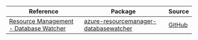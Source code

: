 | Reference | Package | Source |
|---|---|---|
|[Resource Management - Database Watcher](resourcemanager-databasewatcher-readme.md)|[azure-resourcemanager-databasewatcher](https://repo1.maven.org/maven2/com/azure/resourcemanager/azure-resourcemanager-databasewatcher)|[GitHub](https://github.com/Azure/azure-sdk-for-java/blob/main/sdk/databasewatcher/azure-resourcemanager-databasewatcher)|
